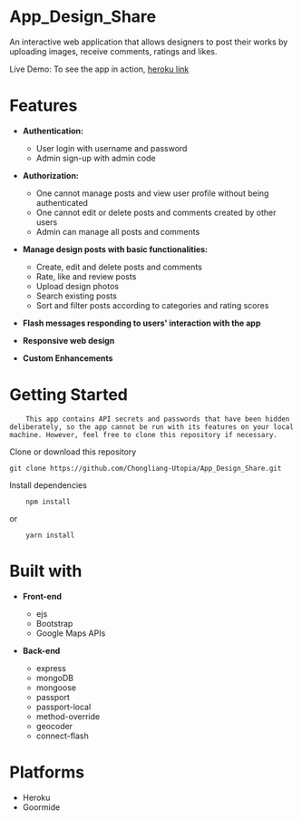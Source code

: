 # App_Design_Share
An interactive web application that allows designers to post their works by uploading images, receive comments, ratings and likes.

Live Demo:
To see the app in action, [heroku link](https://design-share.herokuapp.com)
# Features

- **Authentication:**
  - User login with username and password
  - Admin sign-up with admin code

- **Authorization:**
  - One cannot manage posts and view user profile without being authenticated
  - One cannot edit or delete posts and comments created by other users
  - Admin can manage all posts and comments

- **Manage design posts with basic functionalities:**
  - Create, edit and delete posts and comments
  - Rate, like and review posts
  - Upload design photos
  - Search existing posts
  - Sort and filter posts according to categories and rating scores

- **Flash messages responding to users' interaction with the app**
- **Responsive web design**
- **Custom Enhancements**

# Getting Started
```
    This app contains API secrets and passwords that have been hidden deliberately, so the app cannot be run with its features on your local machine. However, feel free to clone this repository if necessary.
```
Clone or download this repository
```
git clone https://github.com/Chongliang-Utopia/App_Design_Share.git
```

Install dependencies
```
    npm install
```
or
```
    yarn install
```   
# Built with
- **Front-end**
  - ejs
  - Bootstrap
  - Google Maps APIs

- **Back-end**
  - express
  - mongoDB
  - mongoose
  - passport
  - passport-local
  - method-override
  - geocoder
  - connect-flash

# Platforms
- Heroku
- Goormide

